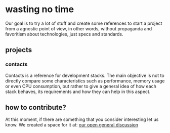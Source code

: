 # wasting no time

Our goal is to try a lot of stuff and create some references to start a project from a agnostic point of view, in other words, without propaganda and favoritism about technologies, just specs and standards.


## projects

### contacts

Contacts is a reference for development stacks.
The main objective is not to directly compare some characteristics such as performance, memory usage or even CPU consumption, but rather to give a general idea of how each stack behaves, its requirements and how they can help in this aspect.


## how to contribute?

At this moment, if there are something that you consider interesting let us know.
We created a space for it at: [our open general discussion](https://github.com/orgs/wastingnotime/discussions/1)
